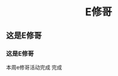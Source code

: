 <!-- ---
page: true
sidebar: true
--- -->


<h1 align="center">E修哥</h1>

##  这是E修哥
###  这是E修哥
本周e修哥活动完成 完成
